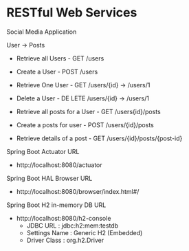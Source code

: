 # RESTful Web Services

Social Media Application

User -> Posts

- Retrieve all Users          - GET     /users
- Create a User               - POST    /users
- Retrieve One User           - GET     /users/{id} -> /users/1
- Delete a User               - DE LETE  /users/{id} -> /users/1

- Retrieve all posts for a User - GET   /users{id}/posts
- Create a posts for user       - POST  /users/{id}/posts
- Retrieve details of a post    - GET   /users/{id}/posts/{post-id} 

Spring Boot Actuator URL
- http://localhost:8080/actuator

Spring Boot HAL Browser URL
- http://localhost:8080/browser/index.html#/

Spring Boot H2 in-memory DB URL
- http://localhost:8080/h2-console
  - JDBC URL : jdbc:h2:mem:testdb
  - Settings Name : Generic H2 (Embedded)
  - Driver Class : org.h2.Driver